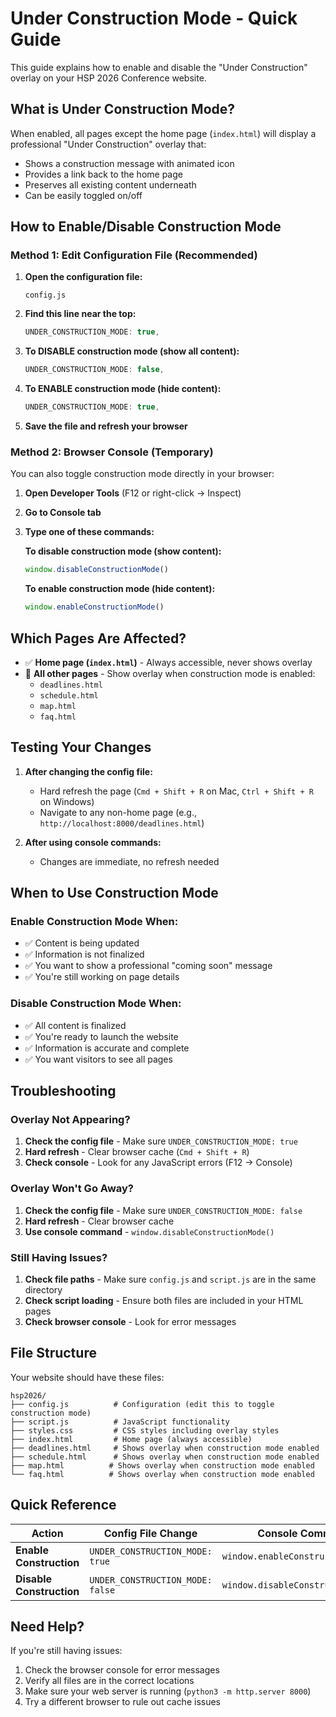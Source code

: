 # Under Construction Mode - Quick Guide

This guide explains how to enable and disable the "Under Construction" overlay on your HSP 2026 Conference website.

## What is Under Construction Mode?

When enabled, all pages except the home page (`index.html`) will display a professional "Under Construction" overlay that:
- Shows a construction message with animated icon
- Provides a link back to the home page
- Preserves all existing content underneath
- Can be easily toggled on/off

## How to Enable/Disable Construction Mode

### Method 1: Edit Configuration File (Recommended)

1. **Open the configuration file:**
   ```
   config.js
   ```

2. **Find this line near the top:**
   ```javascript
   UNDER_CONSTRUCTION_MODE: true,
   ```

3. **To DISABLE construction mode (show all content):**
   ```javascript
   UNDER_CONSTRUCTION_MODE: false,
   ```

4. **To ENABLE construction mode (hide content):**
   ```javascript
   UNDER_CONSTRUCTION_MODE: true,
   ```

5. **Save the file and refresh your browser**

### Method 2: Browser Console (Temporary)

You can also toggle construction mode directly in your browser:

1. **Open Developer Tools** (F12 or right-click → Inspect)
2. **Go to Console tab**
3. **Type one of these commands:**

   **To disable construction mode (show content):**
   ```javascript
   window.disableConstructionMode()
   ```

   **To enable construction mode (hide content):**
   ```javascript
   window.enableConstructionMode()
   ```

## Which Pages Are Affected?

- ✅ **Home page (`index.html`)** - Always accessible, never shows overlay
- 🚧 **All other pages** - Show overlay when construction mode is enabled:
  - `deadlines.html`
  - `schedule.html`
  - `map.html`
  - `faq.html`

## Testing Your Changes

1. **After changing the config file:**
   - Hard refresh the page (`Cmd + Shift + R` on Mac, `Ctrl + Shift + R` on Windows)
   - Navigate to any non-home page (e.g., `http://localhost:8000/deadlines.html`)

2. **After using console commands:**
   - Changes are immediate, no refresh needed

## When to Use Construction Mode

### Enable Construction Mode When:
- ✅ Content is being updated
- ✅ Information is not finalized
- ✅ You want to show a professional "coming soon" message
- ✅ You're still working on page details

### Disable Construction Mode When:
- ✅ All content is finalized
- ✅ You're ready to launch the website
- ✅ Information is accurate and complete
- ✅ You want visitors to see all pages

## Troubleshooting

### Overlay Not Appearing?
1. **Check the config file** - Make sure `UNDER_CONSTRUCTION_MODE: true`
2. **Hard refresh** - Clear browser cache (`Cmd + Shift + R`)
3. **Check console** - Look for any JavaScript errors (F12 → Console)

### Overlay Won't Go Away?
1. **Check the config file** - Make sure `UNDER_CONSTRUCTION_MODE: false`
2. **Hard refresh** - Clear browser cache
3. **Use console command** - `window.disableConstructionMode()`

### Still Having Issues?
1. **Check file paths** - Make sure `config.js` and `script.js` are in the same directory
2. **Check script loading** - Ensure both files are included in your HTML pages
3. **Check browser console** - Look for error messages

## File Structure

Your website should have these files:
```
hsp2026/
├── config.js          # Configuration (edit this to toggle construction mode)
├── script.js          # JavaScript functionality
├── styles.css         # CSS styles including overlay styles
├── index.html         # Home page (always accessible)
├── deadlines.html     # Shows overlay when construction mode enabled
├── schedule.html      # Shows overlay when construction mode enabled
├── map.html          # Shows overlay when construction mode enabled
└── faq.html          # Shows overlay when construction mode enabled
```

## Quick Reference

| Action | Config File Change | Console Command |
|--------|-------------------|-----------------|
| **Enable Construction** | `UNDER_CONSTRUCTION_MODE: true` | `window.enableConstructionMode()` |
| **Disable Construction** | `UNDER_CONSTRUCTION_MODE: false` | `window.disableConstructionMode()` |

## Need Help?

If you're still having issues:
1. Check the browser console for error messages
2. Verify all files are in the correct locations
3. Make sure your web server is running (`python3 -m http.server 8000`)
4. Try a different browser to rule out cache issues 